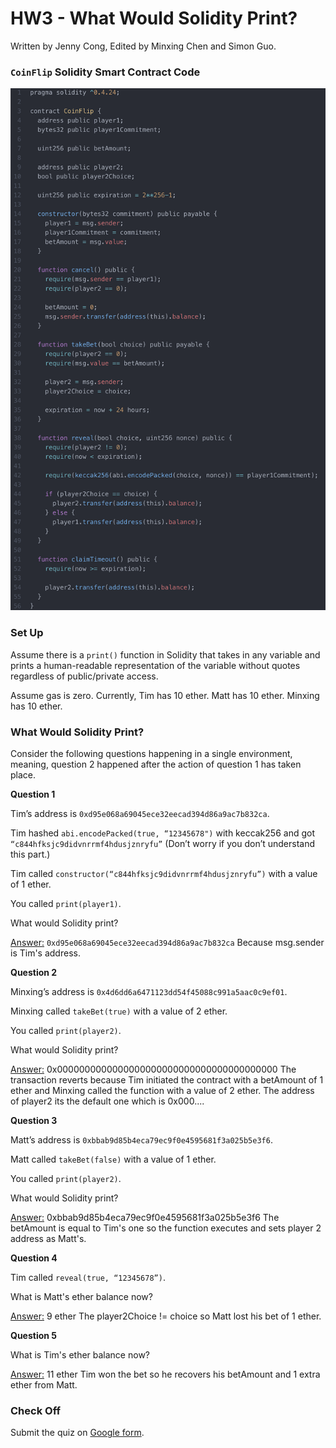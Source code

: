 # HW3 - What Would Solidity Print?

Written by Jenny Cong, Edited by Minxing Chen and Simon Guo.

### `CoinFlip` Solidity Smart Contract Code

![CoinFlip](./coinflip.png)

### Set Up

Assume there is a `print()` function in Solidity that takes in any variable and prints a human-readable representation of the variable without quotes regardless of public/private access.

Assume gas is zero. Currently, Tim has 10 ether. Matt has 10 ether. Minxing has 10 ether.

### What Would Solidity Print?

Consider the following questions happening in a single environment, meaning, question 2 happened after the action of question 1 has taken place.

**Question 1**

Tim’s address is `0xd95e068a69045ece32eecad394d86a9ac7b832ca`.

Tim hashed `abi.encodePacked(true, “12345678")` with keccak256 and got `“c844hfksjc9didvnrrmf4hdusjznryfu”` (Don’t worry if you don’t understand this part.)

Tim called `constructor(“c844hfksjc9didvnrrmf4hdusjznryfu”)` with a value of 1 ether.

You called `print(player1)`.

What would Solidity print?

<u>Answer:</u> `0xd95e068a69045ece32eecad394d86a9ac7b832ca`
Because msg.sender is Tim's address.

**Question 2**

Minxing’s address is `0x4d6dd6a6471123dd54f45088c991a5aac0c9ef01`.

Minxing called `takeBet(true)` with a value of 2 ether.

You called `print(player2)`.

What would Solidity print?

<u>Answer:</u> 0x0000000000000000000000000000000000000000
The transaction reverts because Tim initiated the contract with a betAmount of 1 ether and Minxing called the function with a value of 2 ether. The address of player2 its the default one which is 0x000....

**Question 3**

Matt’s address is `0xbbab9d85b4eca79ec9f0e4595681f3a025b5e3f6`.

Matt called `takeBet(false)` with a value of 1 ether.

You called `print(player2)`.

What would Solidity print?

<u>Answer:</u> 0xbbab9d85b4eca79ec9f0e4595681f3a025b5e3f6
The betAmount is equal to Tim's one so the function executes and sets player 2 address as Matt's.

**Question 4**

Tim called `reveal(true, “12345678”)`.

What is Matt's ether balance now?

<u>Answer:</u> 9 ether
The player2Choice != choice so Matt lost his bet of 1 ether.

**Question 5**

What is Tim's ether balance now?

<u>Answer:</u> 11 ether
Tim won the bet so he recovers his betAmount and 1 extra ether from Matt.

### Check Off

Submit the quiz on [Google form](https://docs.google.com/forms/d/e/1FAIpQLScFLnEo71COZ8mTXL5ZCMTAuzZDHNbTRWivbGE4lnkFkCdAoA/closedform).
